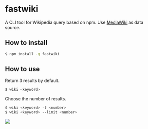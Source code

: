 # fastwiki

A CLI tool for Wikipedia query based on npm. Use [MediaWiki](https://www.mediawiki.org/wiki/MediaWiki) as data source.

## How to install

```bash
$ npm install -g fastwiki
```

## How to use 

Return 3 results by default.
```bash
$ wiki <keyword>
```
Choose the number of results.
```bash
$ wiki <keyword> -l <number>
$ wiki <keyword> --limit <number>
```
![](https://ws1.sinaimg.cn/large/006tKfTcly1fp1oqjngdng30xi0mc4qr.gif)
